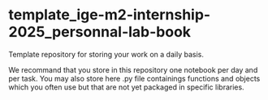 # template_ige-m2-internship-2025_personnal-lab-book
Template repository for storing your work on a daily basis. 

We recommand that you store in this repository one notebook per day and per task. You may also store here .py file  containings functions and objects which you often use but that are not yet packaged in specific libraries. 
